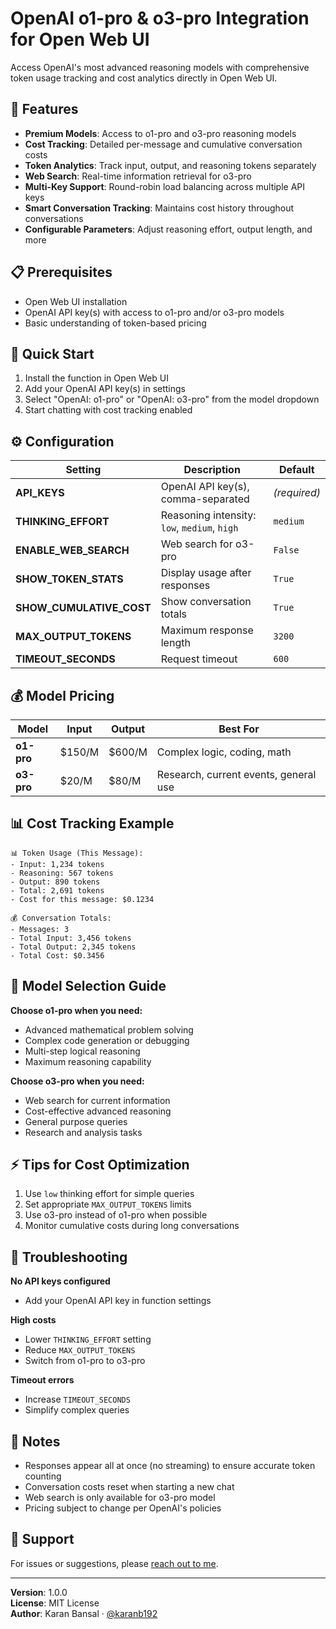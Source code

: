 # OpenAI o1-pro & o3-pro Integration for Open Web UI

Access OpenAI's most advanced reasoning models with comprehensive token usage tracking and cost analytics directly in Open Web UI.

## 🌟 Features

- **Premium Models**: Access to o1-pro and o3-pro reasoning models
- **Cost Tracking**: Detailed per-message and cumulative conversation costs
- **Token Analytics**: Track input, output, and reasoning tokens separately
- **Web Search**: Real-time information retrieval for o3-pro
- **Multi-Key Support**: Round-robin load balancing across multiple API keys
- **Smart Conversation Tracking**: Maintains cost history throughout conversations
- **Configurable Parameters**: Adjust reasoning effort, output length, and more

## 📋 Prerequisites

- Open Web UI installation
- OpenAI API key(s) with access to o1-pro and/or o3-pro models
- Basic understanding of token-based pricing

## 🚀 Quick Start

1. Install the function in Open Web UI
2. Add your OpenAI API key(s) in settings
3. Select "OpenAI: o1-pro" or "OpenAI: o3-pro" from the model dropdown
4. Start chatting with cost tracking enabled

## ⚙️ Configuration

| Setting | Description | Default |
|---------|-------------|---------|
| **API_KEYS** | OpenAI API key(s), comma-separated | *(required)* |
| **THINKING_EFFORT** | Reasoning intensity: `low`, `medium`, `high` | `medium` |
| **ENABLE_WEB_SEARCH** | Web search for o3-pro | `False` |
| **SHOW_TOKEN_STATS** | Display usage after responses | `True` |
| **SHOW_CUMULATIVE_COST** | Show conversation totals | `True` |
| **MAX_OUTPUT_TOKENS** | Maximum response length | `3200` |
| **TIMEOUT_SECONDS** | Request timeout | `600` |

## 💰 Model Pricing

| Model | Input | Output | Best For |
|-------|-------|--------|----------|
| **o1-pro** | $150/M | $600/M | Complex logic, coding, math |
| **o3-pro** | $20/M | $80/M | Research, current events, general use |

## 📊 Cost Tracking Example

```
📊 Token Usage (This Message):
- Input: 1,234 tokens
- Reasoning: 567 tokens
- Output: 890 tokens
- Total: 2,691 tokens
- Cost for this message: $0.1234

💰 Conversation Totals:
- Messages: 3
- Total Input: 3,456 tokens
- Total Output: 2,345 tokens
- Total Cost: $0.3456
```

## 🎯 Model Selection Guide

**Choose o1-pro when you need:**
- Advanced mathematical problem solving
- Complex code generation or debugging
- Multi-step logical reasoning
- Maximum reasoning capability

**Choose o3-pro when you need:**
- Web search for current information
- Cost-effective advanced reasoning
- General purpose queries
- Research and analysis tasks

## ⚡ Tips for Cost Optimization

1. Use `low` thinking effort for simple queries
2. Set appropriate `MAX_OUTPUT_TOKENS` limits
3. Use o3-pro instead of o1-pro when possible
4. Monitor cumulative costs during long conversations

## 🔧 Troubleshooting

**No API keys configured**
- Add your OpenAI API key in function settings

**High costs**
- Lower `THINKING_EFFORT` setting
- Reduce `MAX_OUTPUT_TOKENS`
- Switch from o1-pro to o3-pro

**Timeout errors**
- Increase `TIMEOUT_SECONDS`
- Simplify complex queries

## 📝 Notes

- Responses appear all at once (no streaming) to ensure accurate token counting
- Conversation costs reset when starting a new chat
- Web search is only available for o3-pro model
- Pricing subject to change per OpenAI's policies

## 🤝 Support

For issues or suggestions, please [reach out to me](mailto:karanb192@gmail.com).

---

**Version**: 1.0.0  
**License**: MIT License  
**Author**: Karan Bansal · [@karanb192](https://github.com/karanb192)

